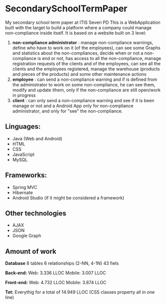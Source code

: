 # SecondarySchoolTermPaper
My secondary school term paper at ITIS Severi PD
This is a WebApplication built with the target to build a platform where a company could manage non-compliance inside itself.
It is based on a website built on 3 level: 
1. **non-compliance administrator** : 
manage non-compliance warnings, define who have to work on it (of the employees), can see some Graphs and statistics about the non-compliances, decide when or not a non-compliance is end or not, has access to all the non-compliance, manage registration requests of the clients and of the employees, can see all the clients and the employees registered, manage the warehouse (products and pieces of the products) and some other maintenance actions
2. **employee** :
can send a non-compliance warning and if is defined from the administrator to work on some non-compliance, he can see them, modify and update ithem, only if the non-compliance are still open/work in progress
3. **client** : 
can only send a non-compliance warning and see if it is been manage or not
and a Android App only for non-compliance administrator, and only for "see" the non-compliance.



## Linguages:
- Java (Web and Android)
- HTML
- CSS
- JavaScript
- MySQL

## Frameworks:
- Spring MVC
- Hibernate
- Android Studio (if it might be considered a framework)

## Other technologies
- AJAX 
- JSON
- Google Graph

## Amount of work
**Database**
8 tables
6 relationships (2-NN, 4-1N)
43 fiels

**Back-end:** 
Web: 3.336 LLOC
Mobile: 3.007 LLOC

**Front-end:** 
Web: 4.732 LLOC
Mobile: 3.874 LLOC

**Tot:** 
Everythig for a total of 14.949 LLOC (CSS classes property all in one line)

